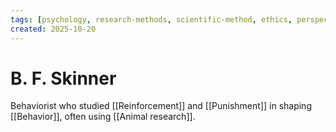 ```yaml
---
tags: [psychology, research-methods, scientific-method, ethics, perspectives]
created: 2025-10-20
---
```

# B. F. Skinner

Behaviorist who studied [[Reinforcement]] and [[Punishment]] in shaping [[Behavior]], often using [[Animal research]].
